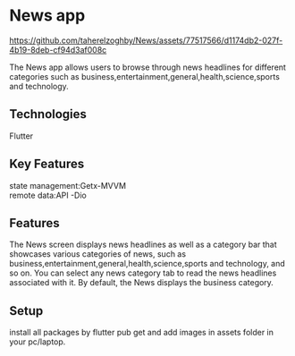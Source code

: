 # News app


https://github.com/taherelzoghby/News/assets/77517566/d1174db2-027f-4b19-8deb-cf94d3af008c


The News app allows users to browse through news headlines for different categories such as business,entertainment,general,health,science,sports and technology.

## Technologies
Flutter<br>

## Key Features
state management:Getx-MVVM<br>
remote data:API -Dio

## Features
The News screen displays news headlines as well as a category bar that showcases various categories of news, such as business,entertainment,general,health,science,sports and technology, and so on. You can select any news category tab to read the news headlines associated with it. By default, the News displays the business category.

## Setup
install all packages by flutter pub get and add images in assets folder in your pc/laptop.

